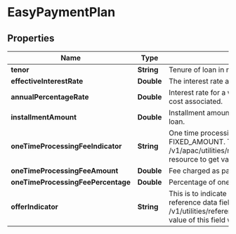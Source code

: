 # EasyPaymentPlan

## Properties
Name | Type | Description | Notes
------------ | ------------- | ------------- | -------------
**tenor** | **String** | Tenure of loan in months. | 
**effectiveInterestRate** | **Double** | The interest rate applicable on loan amount. |  [optional]
**annualPercentageRate** | **Double** | Interest rate for a whole year. This includes any fees or additional cost associated. |  [optional]
**installmentAmount** | **Double** | Installment amount to be paid by customer in order to repay the loan. |  [optional]
**oneTimeProcessingFeeIndicator** | **String** | One time processing fee indicator. Valid values : PERCENTAGE, FIXED_AMOUNT. This is a reference data field. Please use /v1/apac/utilities/referenceData/{oneTimeProcessingFeeIndicator} resource to get valid value of this field with description. |  [optional]
**oneTimeProcessingFeeAmount** | **Double** | Fee charged as part of one time processing. |  [optional]
**oneTimeProcessingFeePercentage** | **Double** | Percentage of one time processing fee charged. |  [optional]
**offerIndicator** | **String** | This is to indicate if the offer is rate/fee/hybrid based. This is a reference data field. Please use /v1/utilities/referenceData/{offerIndicator} resource to get valid value of this field with description. | 
